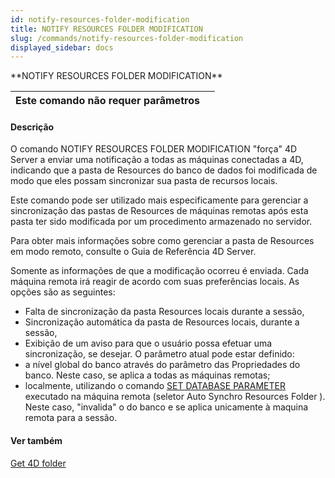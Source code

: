 ```yaml
---
id: notify-resources-folder-modification
title: NOTIFY RESOURCES FOLDER MODIFICATION
slug: /commands/notify-resources-folder-modification
displayed_sidebar: docs
---
```


<!--REF #_command_.NOTIFY RESOURCES FOLDER MODIFICATION.Syntax-->**NOTIFY RESOURCES FOLDER MODIFICATION**<!-- END REF-->
<!--REF #_command_.NOTIFY RESOURCES FOLDER MODIFICATION.Params-->
| Este comando não requer parâmetros |  |
| --- | --- |

<!-- END REF-->

#### Descrição 

<!--REF #_command_.NOTIFY RESOURCES FOLDER MODIFICATION.Summary-->O comando NOTIFY RESOURCES FOLDER MODIFICATION "força" 4D Server a enviar uma notificação a todas as máquinas conectadas a 4D, indicando que a pasta de Resources do banco de dados foi modificada de modo que eles possam sincronizar sua pasta de recursos locais.<!-- END REF-->   

  
Este comando pode ser utilizado mais especificamente para gerenciar a sincronização das pastas de Resources de máquinas remotas após esta pasta ter sido modificada por um procedimento armazenado no servidor.

Para obter mais informações sobre como gerenciar a pasta de Resources em modo remoto, consulte o Guia de Referência 4D Server.

Somente as informações de que a modificação ocorreu é enviada. Cada máquina remota irá reagir de acordo com suas preferências locais. As opções são as seguintes:

* Falta de sincronização da pasta Resources locais durante a sessão,
* Sincronização automática da pasta de Resources locais, durante a sessão,
* Exibição de um aviso para que o usuário possa efetuar uma sincronização, se desejar.
O parâmetro atual pode estar definido:
* a nível global do banco através do parâmetro das Propriedades do banco. Neste caso, se aplica a todas as máquinas remotas;
* localmente, utilizando o comando [SET DATABASE PARAMETER](set-database-parameter.md) executado na máquina remota (seletor Auto Synchro Resources Folder ). Neste caso, "invalida" o do banco e se aplica unicamente à maquina remota para a sessão.

#### Ver também 

[Get 4D folder](get-4d-folder.md)  